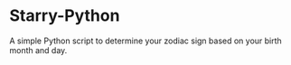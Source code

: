 # Starry-Python
A simple Python script to determine your zodiac sign based on your birth month and day.
